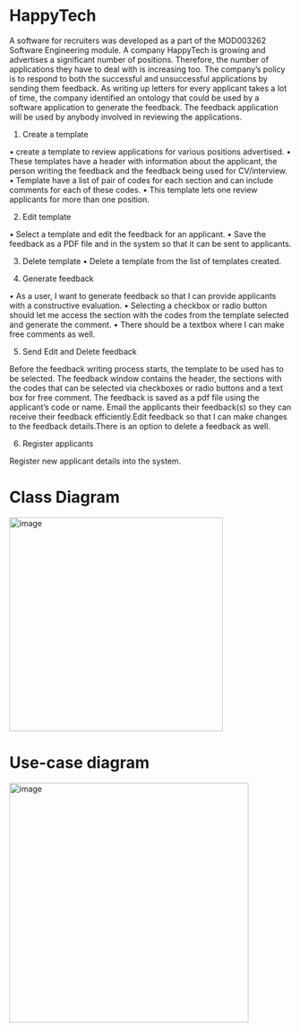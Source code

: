 # HappyTech

A software for recruiters was developed as a part of the MOD003262 Software Engineering module. A company HappyTech is growing and advertises a significant number of positions. Therefore, the number of applications they have to deal with is increasing too. The company’s policy is to respond to both the successful and unsuccessful applications by sending them feedback. As writing up letters for every applicant takes a lot of time, the company identified an ontology that could be used by a software application to generate the feedback. The feedback application will be used by anybody involved in reviewing the applications.


1. Create a template

• create a template to review applications for various positions advertised.
• These templates have a header with information about the applicant, the person writing the feedback and the feedback being used for CV/interview.
• Template have a list of pair of codes for each section and can include comments for each of these codes.
• This template lets one review applicants for more than one position. 

2. Edit template

• Select a template and edit the feedback for an applicant.
• Save the feedback as a PDF file and in the system so that it can be
sent to applicants. 

3. Delete template
• Delete a template from the list of templates created.

4. Generate feedback

• As a user, I want to generate feedback so that I can provide applicants with a constructive evaluation.
• Selecting a checkbox or radio button should let me access the section with the codes from the template selected and generate the comment.
• There should be a textbox where I can make free comments as well. 

5. Send Edit and Delete feedback

Before the feedback writing process starts, the template to be used has to be selected. The feedback window contains the header, the sections with the codes that can be selected via checkboxes or radio buttons and a text box for free comment. The feedback is saved as a pdf file using the applicant’s code or name. Email the applicants their feedback(s) so they can receive their feedback efficiently.Edit feedback so that I can make changes to the feedback details.There is an option to delete a feedback as well.

6. Register applicants

 Register new applicant details into the system.


# Class Diagram

<img width="381" alt="image" src="https://github.com/srijachatterjee19/HappyTech/assets/84346422/f0955c6c-badc-4312-8b37-72f5be93452f">


# Use-case diagram

<img width="427" alt="image" src="https://github.com/srijachatterjee19/HappyTech/assets/84346422/3da0ce47-f4ba-414f-ad7f-39635cfa3171">
